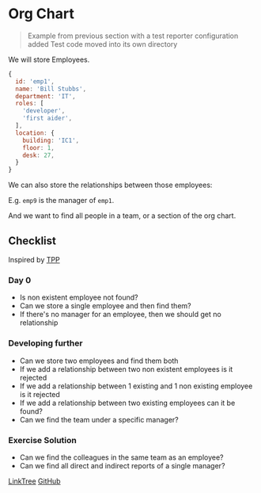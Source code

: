 # Org Chart

> Example from previous section with a test reporter configuration added
> Test code moved into its own directory

We will store Employees.

```js
{
  id: 'emp1',
  name: 'Bill Stubbs',
  department: 'IT',
  roles: [
    'developer',
    'first aider',
  ],
  location: {
    building: 'IC1',
    floor: 1,
    desk: 27,
  }
}
```

We can also store the relationships between those employees:

E.g.
`emp9` is the manager of `emp1`.

And we want to find all people in a team, or a section of the org chart.

## Checklist

Inspired by [TPP](https://en.wikipedia.org/wiki/Transformation_Priority_Premise#The_Transformations[3])

### Day 0

- Is non existent employee not found?
- Can we store a single employee and then find them?
- If there's no manager for an employee, then we should get no relationship

### Developing further

- Can we store two employees and find them both
- If we add a relationship between two non existent employees is it rejected
- If we add a relationship between 1 existing and 1 non existing employee is it rejected
- If we add a relationship between two existing employees can it be found?
- Can we find the team under a specific manager?

### Exercise Solution

- Can we find the colleagues in the same team as an employee?
- Can we find all direct and indirect reports of a single manager?

[LinkTree](https://linktr.ee/ashleyfriezetdd)
[GitHub](https://github.com/ashleyfrieze/easy-tdd-typescript)